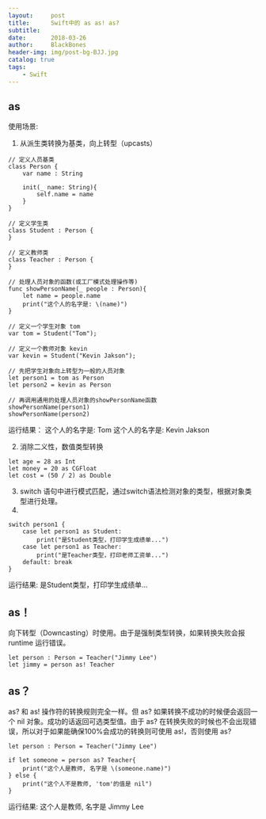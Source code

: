```yaml
---
layout:     post
title:      Swift中的 as as! as?
subtitle:   
date:       2018-03-26
author:     BlackBones
header-img: img/post-bg-BJJ.jpg
catalog: true
tags:
    - Swift
---
```


## as
使用场景:
1. 从派生类转换为基类，向上转型（upcasts）

```
// 定义人员基类
class Person {
    var name : String
    
    init(_ name: String){
        self.name = name
    }
}

// 定义学生类
class Student : Person {
}

// 定义教师类
class Teacher : Person {
}

// 处理人员对象的函数(或工厂模式处理操作等)
func showPersonName(_ people : Person){
    let name = people.name
    print("这个人的名字是: \(name)")
}

// 定义一个学生对象 tom
var tom = Student("Tom");

// 定义一个教师对象 kevin
var kevin = Student("Kevin Jakson");

// 先把学生对象向上转型为一般的人员对象
let person1 = tom as Person
let person2 = kevin as Person

// 再调用通用的处理人员对象的showPersonName函数
showPersonName(person1)
showPersonName(person2)
```
运行结果：
这个人的名字是: Tom
这个人的名字是: Kevin Jakson


2. 消除二义性，数值类型转换


```
let age = 28 as Int
let money = 20 as CGFloat
let cost = (50 / 2) as Double
```
3. switch 语句中进行模式匹配，通过switch语法检测对象的类型，根据对象类型进行处理。
4. 
```
switch person1 {
    case let person1 as Student:
        print("是Student类型，打印学生成绩单...")
    case let person1 as Teacher:
        print("是Teacher类型，打印老师工资单...")
    default: break
}
```
运行结果:
是Student类型，打印学生成绩单...

## as！
向下转型（Downcasting）时使用。由于是强制类型转换，如果转换失败会报 runtime 运行错误。

```
let person : Person = Teacher("Jimmy Lee")
let jimmy = person as! Teacher
```
## as？
as? 和 as! 操作符的转换规则完全一样。但 as? 如果转换不成功的时候便会返回一个 nil 对象。成功的话返回可选类型值。由于 as? 在转换失败的时候也不会出现错误，所以对于如果能确保100%会成功的转换则可使用 as!，否则使用 as?

```
let person : Person = Teacher("Jimmy Lee")

if let someone = person as? Teacher{
    print("这个人是教师, 名字是 \(someone.name)")
} else {
    print("这个人不是教师, 'tom'的值是 nil")
}
```
运行结果:
这个人是教师, 名字是 Jimmy Lee


